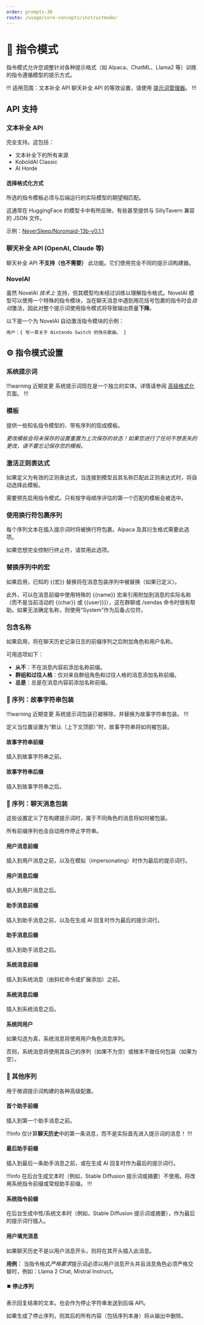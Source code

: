 ```yaml
---
order: prompts-30
route: /usage/core-concepts/instructmode/
---
```


# 🧠 指令模式

指令模式允许您调整针对各种提示格式（如 Alpaca、ChatML、Llama2 等）训练的指令遵循模型的提示方式。

!!! 适用范围：文本补全 API
聊天补全 API 的等效设置，请使用 [提示词管理器](prompt-manager.md)。
!!!

## API 支持

### 文本补全 API

完全支持。这包括：

*   文本补全下的所有来源
*   KoboldAI Classic
*   AI Horde

#### 选择格式化方式

所选的指令模板必须与后端运行的实际模型的期望相匹配。

这通常在 HuggingFace 的模型卡中有所反映，有些甚至提供与 SillyTavern 兼容的 JSON 文件。

示例：[NeverSleep/Noromaid-13b-v0.1.1](https://huggingface.co/NeverSleep/Noromaid-13b-v0.1.1#prompt-template-custom-format-or-alpaca)

### 聊天补全 API (OpenAI, Claude 等)

聊天补全 API **不支持（也不需要）** 此功能。它们使用完全不同的提示词构建器。

### NovelAI

虽然 NovelAI *技术上* 支持，但其模型均未经过训练以理解指令格式。NovelAI 模型可以使用一个特殊的指令模块，当在聊天消息中遇到用花括号包裹的指令时会*自动*激活，因此对整个提示词使用指令模式将导致输出质量**下降**。

以下是一个为 NovelAI 自动激活指令模块的示例：

```txt
用户：{ 写一首关于 Nintendo Switch 的快乐歌曲。 }
```

## ⚙️ 指令模式设置

### 系统提示词

!!!warning 近期变更
系统提示词现在是一个独立的实体。详情请参阅 [高级格式化](advancedformatting.md#-系统提示词) 页面。
!!!

### 模板

提供一些知名指令模型的、带有序列的现成模板。

*更改模板会将未保存的设置重置为上次保存的状态！如果您进行了任何不想丢失的更改，请不要忘记保存您的模板。*

### 激活正则表达式

如果定义为有效的正则表达式，当连接到模型且其名称匹配此正则表达式时，将自动选择此模板。

需要预先启用指令模式。只有按字母顺序评估的第一个匹配的模板会被选中。

### 使用换行符包裹序列

每个序列文本在插入提示词时将被换行符包裹。Alpaca 及其衍生格式需要此选项。

如果您想完全控制行终止符，请禁用此选项。

### 替换序列中的宏

如果启用，已知的 \{\{宏\}\} 替换将在消息包装序列中被替换（如果已定义）。

此外，可以在消息前缀中使用特殊的 \{\{name\}\} 宏来引用附加到消息的实际名称（而不是当前活动的 \{\{char\}\} 或 \{\{user\}\}}），这在群聊或 /sendas 命令时很有帮助。如果无法确定名称，则使用“System”作为后备占位符。

### 包含名称

如果启用，将在聊天历史记录日志的前缀序列之后附加角色和用户名称。

可用选项如下：

*   **从不**：不在消息内容前添加名称前缀。
*   **群组和过往人格**：仅对来自群组角色和过往人格的消息添加名称前缀。
*   **总是**：总是在消息内容前添加名称前缀。

### 🔄 序列：故事字符串包装

!!!warning 近期变更
系统提示词包装已被移除，并替换为故事字符串包装。
!!!

定义当位置设置为“默认（上下文顶部）”时，故事字符串将如何被包装。

#### 故事字符串前缀

插入到故事字符串之前。

#### 故事字符串后缀

插入到故事字符串之后。

### 🔄 序列：聊天消息包装

这些设置定义了在构建提示词时，属于不同角色的消息将如何被包装。

所有前缀序列也会自动用作停止字符串。

#### 用户消息前缀

插入到用户消息之前，以及在模拟（impersonating）时作为最后的提示词行。

#### 用户消息后缀

插入到用户消息之后。

#### 助手消息前缀

插入到助手消息之前，以及在生成 AI 回复时作为最后的提示词行。

#### 助手消息后缀

插入到助手消息之后。

#### 系统消息前缀

插入到系统消息（由斜杠命令或扩展添加）之前。

#### 系统消息后缀

插入到系统消息之后。

#### 系统同用户

如果勾选为真，系统消息将使用用户角色消息序列。

否则，系统消息将使用其自己的序列（如果不为空）或根本不做任何包装（如果为空）。

### 🔧 其他序列

用于微调提示词构建的各种高级配置。

#### 首个助手前缀

插入到第一个助手消息之前。

!!!info
仅计算**聊天历史**中的第一条消息，而不是实际首先进入提示词的消息！
!!!

#### 最后助手前缀

插入到最后一条助手消息之前，或在生成 AI 回复时作为最后的提示词行。

!!!info
在后台生成文本时（例如，Stable Diffusion 提示词或摘要）不使用。将改用系统指令前缀或常规助手前缀。
!!!

#### 系统指令前缀

在后台生成中性/系统文本时（例如，Stable Diffusion 提示词或摘要），作为最后的提示词行插入。

#### 用户填充消息

如果聊天历史不是以用户消息开头，则将在其开头插入此消息。

**用例：** 当指令格式*严格要求*提示词必须以用户消息开头并且消息角色必须严格交替时，例如：Llama 2 Chat, Mistral Instruct。

#### ⏹️ 停止序列

表示回复结束的文本。也会作为停止字符串发送到后端 API。

如果生成了停止序列，则其后的所有内容（包括序列本身）将从输出中删除。